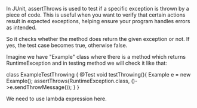 In JUnit, assertThrows is used to test if a specific exception is thrown by a piece of code. This is useful when you want to verify that certain actions result in expected exceptions, helping ensure your program handles errors as intended.

So it checks whether the method does return the given exception or not. If yes, the test case becomes true, otherwise false.

Imagine we have "Example" class where there is a method which returns RuntimeException and in testing method we will check it like that:

class ExampleTestThrowing {
    @Test
    void testThrowing(){
        Example e = new Example();
        assertThrows(RuntimeException.class, ()->e.sendThrowMessage());
    }
}

We need to use lambda expression here.

